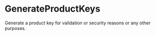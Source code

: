 # GenerateProductKeys
Generate a product key for validation or security reasons or any other purposes.
